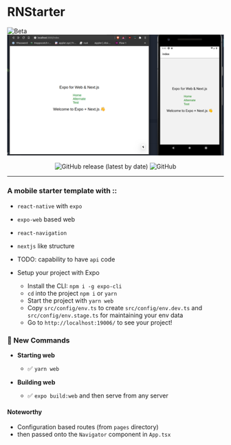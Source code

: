 # RNStarter

![Beta](https://github.com/saurshaz/rn-starter/workflows/Beta/badge.svg)
![Demo](./demo.png)

<p align="center">
  
  <img alt="GitHub release (latest by date)" src="https://img.shields.io/github/v/release/saurshaz/rn-starter">

  <img alt="GitHub" src="https://img.shields.io/github/license/saurshaz/rn-starter">
</p>

---

### A mobile starter template with ::

- `react-native` with `expo`
- `expo-web` based web
- `react-navigation`
- `nextjs` like structure
- TODO: capability to have `api` code

- Setup your project with Expo
  - Install the CLI: `npm i -g expo-cli`
  - `cd` into the project `npm i` or `yarn`
  - Start the project with `yarn web`
  - Copy `src/config/env.ts` to create `src/config/env.dev.ts` and `src/config/env.stage.ts` for maintaining your env data
  - Go to `http://localhost:19006/` to see your project!

### 🏁 New Commands

- **Starting web**

  - ✅ `yarn web`

- **Building web**

  - ✅ `expo build:web` and then serve from any server

#### Noteworthy

- Configuration based routes (from `pages` directory)
- then passed onto the `Navigator` component in `App.tsx`
